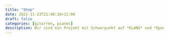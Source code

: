 ```yaml
---
title: "Shop"
date: 2021-11-23T21:40:16+11:00
draft: false
categories: [gitarren, pianos]
description: Wir sind ein Projekt mit Schwerpunkt auf *KLANG* und *Open Source*
---
```

<!-- Wir lieben Linux nutzen aber auch Mac und Windows.  -->

